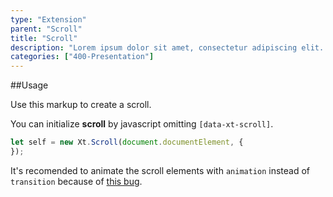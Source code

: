 ```yaml
---
type: "Extension"
parent: "Scroll"
title: "Scroll"
description: "Lorem ipsum dolor sit amet, consectetur adipiscing elit. Nunc tempus laoreet leo sit amet iaculis."
categories: ["400-Presentation"]
---
```


##Usage

Use this markup to create a scroll.

<script type="text/plain" class="language-markup">
  <div data-xt-scroll>
    <div class="scroll">
      <!-- content -->
    </div>
  </div>
</script>

You can initialize **scroll** by javascript omitting `[data-xt-scroll]`.

```jsx
let self = new Xt.Scroll(document.documentElement, {
});
```

<div class="alert">
  <div class="alert-content">
    It's recomended to animate the scroll elements with <code>animation</code> instead of <code>transition</code>
    because
    of <a href="{% link faq.html %}#browsers-bugs-fixed-position">this bug</a>.
  </div>
</div>
